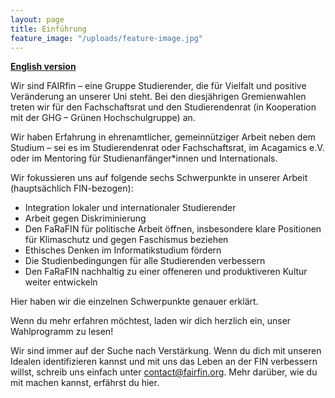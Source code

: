 ```yaml
---
layout: page
title: Einführung
feature_image: "/uploads/feature-image.jpg"
---
```


**[English version](/)**

Wir sind FAIRfin – eine Gruppe Studierender, die für Vielfalt und positive Veränderung an unserer Uni steht. Bei den diesjährigen Gremienwahlen treten wir für den Fachschaftsrat und den Studierendenrat (in Kooperation mit der GHG – Grünen Hochschulgruppe) an.

Wir haben Erfahrung in ehrenamtlicher, gemeinnütziger Arbeit neben dem Studium – sei es im Studierendenrat oder Fachschaftsrat, im Acagamics e.V. oder im Mentoring für Studienanfänger\*innen und Internationals.

Wir fokussieren uns auf folgende sechs Schwerpunkte in unserer Arbeit (hauptsächlich FIN-bezogen):

* Integration lokaler und internationaler Studierender
* Arbeit gegen Diskriminierung
* Den FaRaFIN für politische Arbeit öffnen, insbesondere klare Positionen für Klimaschutz und gegen Faschismus beziehen
* Ethisches Denken im Informatikstudium fördern
* Die Studienbedingungen für alle Studierenden verbessern
* Den FaRaFIN nachhaltig zu einer offeneren und produktiveren Kultur weiter entwickeln

Hier haben wir die einzelnen Schwerpunkte genauer erklärt.

Wenn du mehr erfahren möchtest, laden wir dich herzlich ein, unser Wahlprogramm zu lesen!

Wir sind immer auf der Suche nach Verstärkung. Wenn du dich mit unseren Idealen identifizieren kannst und mit uns das Leben an der FIN verbessern willst, schreib uns einfach unter contact@fairfin.org. Mehr darüber, wie du mit machen kannst, erfährst du hier.
